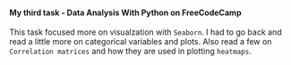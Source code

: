 #### My third task - **Data Analysis With Python** on **FreeCodeCamp** 

This task focused more on visualzation with `Seaborn`.
I had to go back and read a little more on categorical variables and plots.
Also read a few on `Correlation matrices` and how they are used in plotting `heatmaps`.
